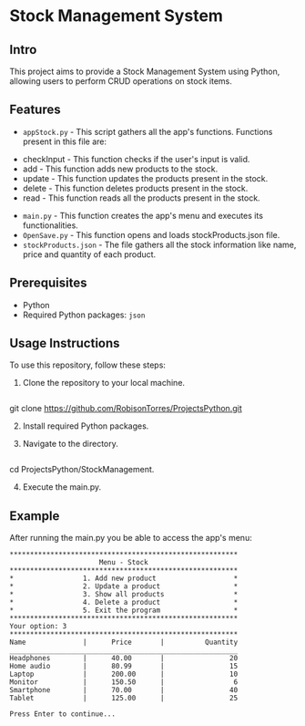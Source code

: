 # Stock Management System

## Intro

This project aims to provide a Stock Management System using Python, allowing users to perform CRUD operations on stock items.

## Features 

 - ```appStock.py``` - This script gathers all the app's functions.
 Functions present in this file are:
  * checkInput - This function checks if the user's input is valid.
  * add - This function adds new products to the stock.
  * update - This function updates the products present in the stock.
  * delete - This function deletes products present in the stock.
  * read - This function reads all the products present in the stock.

 - ```main.py``` - This function creates the app's menu and executes its functionalities.
 - ```OpenSave.py``` - This function opens and loads stockProducts.json file.
 - ```stockProducts.json``` - The file gathers all the stock information like name, price and quantity of each product.
 
## Prerequisites

- Python
- Required Python packages: `json`

## Usage Instructions

To use this repository, follow these steps:

1. Clone the repository to your local machine.

   ```bash
  git clone https://github.com/RobisonTorres/ProjectsPython.git  

2. Install required Python packages.

3. Navigate to the directory.

   ```bash
  cd ProjectsPython/StockManagement.

4. Execute the main.py.

## Example

After running the main.py you be able to access the app's menu:

```
********************************************************
                      Menu - Stock
********************************************************
*                 1. Add new product                   * 
*                 2. Update a product                  * 
*                 3. Show all products                 * 
*                 4. Delete a product                  * 
*                 5. Exit the program                  * 
********************************************************
Your option: 3
********************************************************
Name              |      Price       |          Quantity
________________________________________________________
Headphones        |      40.00       |                20
Home audio        |      80.99       |                15
Laptop            |      200.00      |                10
Monitor           |      150.50      |                 6
Smartphone        |      70.00       |                40
Tablet            |      125.00      |                25

Press Enter to continue...
```